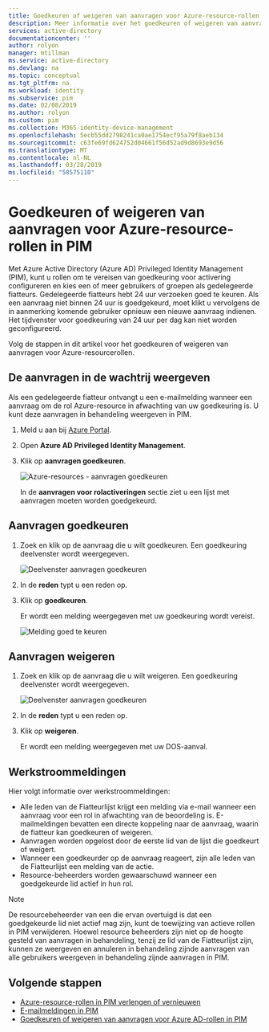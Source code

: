 ```yaml
---
title: Goedkeuren of weigeren van aanvragen voor Azure-resource-rollen in PIM - Azure Active Directory | Microsoft Docs
description: Meer informatie over het goedkeuren of weigeren van aanvragen voor de Azure-resource in Azure AD Privileged Identity Management (PIM).
services: active-directory
documentationcenter: ''
author: rolyon
manager: mtillman
ms.service: active-directory
ms.devlang: na
ms.topic: conceptual
ms.tgt_pltfrm: na
ms.workload: identity
ms.subservice: pim
ms.date: 02/08/2019
ms.author: rolyon
ms.custom: pim
ms.collection: M365-identity-device-management
ms.openlocfilehash: 5ecb55dd2798241ca0ae1754ecf95a79f8aeb134
ms.sourcegitcommit: c63fe69fd624752d04661f56d52ad9d8693e9d56
ms.translationtype: MT
ms.contentlocale: nl-NL
ms.lasthandoff: 03/28/2019
ms.locfileid: "58575110"
---
```

# <a name="approve-or-deny-requests-for-azure-resource-roles-in-pim"></a>Goedkeuren of weigeren van aanvragen voor Azure-resource-rollen in PIM

Met Azure Active Directory (Azure AD) Privileged Identity Management (PIM), kunt u rollen om te vereisen van goedkeuring voor activering configureren en kies een of meer gebruikers of groepen als gedelegeerde fiatteurs. Gedelegeerde fiatteurs hebt 24 uur verzoeken goed te keuren. Als een aanvraag niet binnen 24 uur is goedgekeurd, moet klikt u vervolgens de in aanmerking komende gebruiker opnieuw een nieuwe aanvraag indienen. Het tijdvenster voor goedkeuring van 24 uur per dag kan niet worden geconfigureerd.

Volg de stappen in dit artikel voor het goedkeuren of weigeren van aanvragen voor Azure-resourcerollen.

## <a name="view-pending-requests"></a>De aanvragen in de wachtrij weergeven

Als een gedelegeerde fiatteur ontvangt u een e-mailmelding wanneer een aanvraag om de rol Azure-resource in afwachting van uw goedkeuring is. U kunt deze aanvragen in behandeling weergeven in PIM.

1. Meld u aan bij [Azure Portal](https://portal.azure.com/).

1. Open **Azure AD Privileged Identity Management**.

1. Klik op **aanvragen goedkeuren**.

    ![Azure-resources - aanvragen goedkeuren](./media/pim-resource-roles-approval-workflow/resources-approve-requests.png)

    In de **aanvragen voor rolactiveringen** sectie ziet u een lijst met aanvragen moeten worden goedgekeurd.

## <a name="approve-requests"></a>Aanvragen goedkeuren

1. Zoek en klik op de aanvraag die u wilt goedkeuren. Een goedkeuring deelvenster wordt weergegeven.

    ![Deelvenster aanvragen goedkeuren](./media/pim-resource-roles-approval-workflow/resources-approve-pane.png)

1. In de **reden** typt u een reden op.

1. Klik op **goedkeuren**.

    Er wordt een melding weergegeven met uw goedkeuring wordt vereist.

    ![Melding goed te keuren](./media/pim-resource-roles-approval-workflow/resources-approve-notification.png)

## <a name="deny-requests"></a>Aanvragen weigeren

1. Zoek en klik op de aanvraag die u wilt weigeren. Een goedkeuring deelvenster wordt weergegeven.

    ![Deelvenster aanvragen goedkeuren](./media/pim-resource-roles-approval-workflow/resources-approve-pane.png)

1. In de **reden** typt u een reden op.

1. Klik op **weigeren**.

    Er wordt een melding weergegeven met uw DOS-aanval.

## <a name="workflow-notifications"></a>Werkstroommeldingen

Hier volgt informatie over werkstroommeldingen:

- Alle leden van de Fiatteurlijst krijgt een melding via e-mail wanneer een aanvraag voor een rol in afwachting van de beoordeling is. E-mailmeldingen bevatten een directe koppeling naar de aanvraag, waarin de fiatteur kan goedkeuren of weigeren.
- Aanvragen worden opgelost door de eerste lid van de lijst die goedkeurt of weigert.
- Wanneer een goedkeurder op de aanvraag reageert, zijn alle leden van de Fiatteurlijst een melding van de actie.
- Resource-beheerders worden gewaarschuwd wanneer een goedgekeurde lid actief in hun rol.

>[!Note]
>De resourcebeheerder van een die ervan overtuigd is dat een goedgekeurde lid niet actief mag zijn, kunt de toewijzing van actieve rollen in PIM verwijderen. Hoewel resource beheerders zijn niet op de hoogte gesteld van aanvragen in behandeling, tenzij ze lid van de Fiatteurlijst zijn, kunnen ze weergeven en annuleren in behandeling zijnde aanvragen van alle gebruikers weergeven in behandeling zijnde aanvragen in PIM. 

## <a name="next-steps"></a>Volgende stappen

- [Azure-resource-rollen in PIM verlengen of vernieuwen](pim-resource-roles-renew-extend.md)
- [E-mailmeldingen in PIM](pim-email-notifications.md)
- [Goedkeuren of weigeren van aanvragen voor Azure AD-rollen in PIM](azure-ad-pim-approval-workflow.md)
